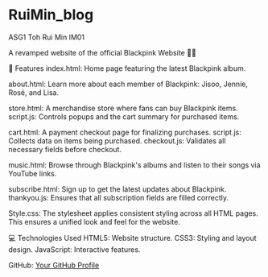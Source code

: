 # RuiMin_blog
ASG1 Toh Rui Min IM01

A revamped website of the official Blackpink Website 🎤✨

🌟 Features
index.html: Home page featuring the latest Blackpink album.

about.html: Learn more about each member of Blackpink: Jisoo, Jennie, Rosé, and Lisa.

store.html: A merchandise store where fans can buy Blackpink items.
    script.js: Controls popups and the cart summary for purchased items.

cart.html: A payment checkout page for finalizing purchases.
    script.js: Collects data on items being purchased.
    checkout.js: Validates all necessary fields before checkout.

music.html: Browse through Blackpink's albums and listen to their songs via YouTube links.

subscribe.html: Sign up to get the latest updates about Blackpink.
    thankyou.js: Ensures that all subscription fields are filled correctly.

Style.css: The stylesheet applies consistent styling across all HTML pages.
This ensures a unified look and feel for the website. 

💻 Technologies Used
HTML5: Website structure.
CSS3: Styling and layout design.
JavaScript: Interactive features.

GitHub: [Your GitHub Profile](https://github.com/minnieie)